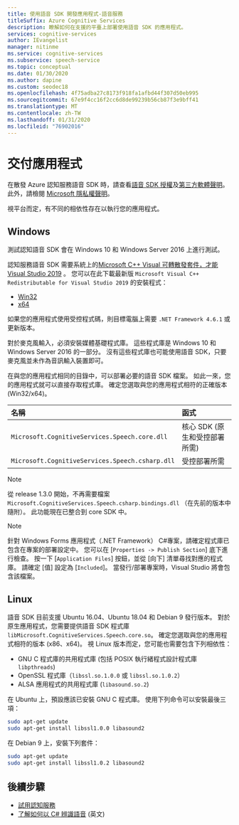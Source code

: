 ```yaml
---
title: 使用語音 SDK 開發應用程式-語音服務
titleSuffix: Azure Cognitive Services
description: 瞭解如何在支援的平臺上部署使用語音 SDK 的應用程式。
services: cognitive-services
author: IEvangelist
manager: nitinme
ms.service: cognitive-services
ms.subservice: speech-service
ms.topic: conceptual
ms.date: 01/30/2020
ms.author: dapine
ms.custom: seodec18
ms.openlocfilehash: 4f75adba27c8173f918fa1afbd44f307d50eb995
ms.sourcegitcommit: 67e9f4cc16f2cc6d8de99239b56cb87f3e9bff41
ms.translationtype: MT
ms.contentlocale: zh-TW
ms.lasthandoff: 01/31/2020
ms.locfileid: "76902016"
---
```

# <a name="ship-an-application"></a>交付應用程式

在散發 Azure 認知服務語音 SDK 時，請查看[語音 SDK 授權](https://aka.ms/csspeech/license201809)及[第三方軟體聲明](https://csspeechstorage.blob.core.windows.net/drop/1.0.0/ThirdPartyNotices.html)。 此外，請檢閱 [Microsoft 隱私權聲明](https://aka.ms/csspeech/privacy)。

視平台而定，有不同的相依性存在以執行您的應用程式。

## <a name="windows"></a>Windows

測試認知語音 SDK 會在 Windows 10 和 Windows Server 2016 上進行測試。

認知服務語音 SDK 需要系統上的[Microsoft C++ Visual 可轉散發套件，才能 Visual Studio 2019](https://support.microsoft.com/help/2977003/the-latest-supported-visual-c-downloads) 。 您可以在此下載最新版 `Microsoft Visual C++ Redistributable for Visual Studio 2019` 的安裝程式：

- [Win32](https://aka.ms/vs/16/release/vc_redist.x86.exe)
- [x64](https://aka.ms/vs/16/release/vc_redist.x64.exe)

如果您的應用程式使用受控程式碼，則目標電腦上需要 `.NET Framework 4.6.1` 或更新版本。

對於麥克風輸入，必須安裝媒體基礎程式庫。 這些程式庫是 Windows 10 和 Windows Server 2016 的一部分。 沒有這些程式庫也可能使用語音 SDK，只要麥克風並未作為音訊輸入裝置即可。

在與您的應用程式相同的目錄中，可以部署必要的語音 SDK 檔案。 如此一來，您的應用程式就可以直接存取程式庫。 確定您選取與您的應用程式相符的正確版本 (Win32/x64)。

| 名稱 | 函式 |
| :--- | :------- |
| `Microsoft.CognitiveServices.Speech.core.dll`   | 核心 SDK (原生和受控部署所需) |
| `Microsoft.CognitiveServices.Speech.csharp.dll` | 受控部署所需                      |

> [!NOTE]
> 從 release 1.3.0 開始，不再需要檔案 `Microsoft.CognitiveServices.Speech.csharp.bindings.dll` （在先前的版本中隨附）。 此功能現在已整合到 core SDK 中。

> [!NOTE]
> 針對 Windows Forms 應用程式（.NET Framework） C#專案，請確定程式庫已包含在專案的部署設定中。 您可以在 [`Properties -> Publish Section`] 底下進行檢查。 按一下 [`Application Files`] 按鈕，並從 [向下] 清單尋找對應的程式庫。 請確定 [值] 設定為 [`Included`]。 當發行/部署專案時，Visual Studio 將會包含該檔案。

## <a name="linux"></a>Linux

語音 SDK 目前支援 Ubuntu 16.04、Ubuntu 18.04 和 Debian 9 發行版本。
對於原生應用程式，您需要提供語音 SDK 程式庫 `libMicrosoft.CognitiveServices.Speech.core.so`。
確定您選取與您的應用程式相符的版本 (x86、x64)。 視 Linux 版本而定，您可能也需要包含下列相依性：

- GNU C 程式庫的共用程式庫 (包括 POSIX 執行緒程式設計程式庫 `libpthreads`)
- OpenSSL 程式庫（`libssl.so.1.0.0` 或 `libssl.so.1.0.2`）
- ALSA 應用程式的共用程式庫 (`libasound.so.2`)

在 Ubuntu 上，預設應該已安裝 GNU C 程式庫。 使用下列命令可以安裝最後三項：

```sh
sudo apt-get update
sudo apt-get install libssl1.0.0 libasound2
```

在 Debian 9 上，安裝下列套件：

```sh
sudo apt-get update
sudo apt-get install libssl1.0.2 libasound2
```

## <a name="next-steps"></a>後續步驟

- [試用認知服務](https://azure.microsoft.com/try/cognitive-services/)
- [了解如何以 C# 辨識語音](~/articles/cognitive-services/Speech-Service/quickstarts/speech-to-text-from-microphone.md?pivots=programming-language-csharp&tabs=dotnet) (英文)
